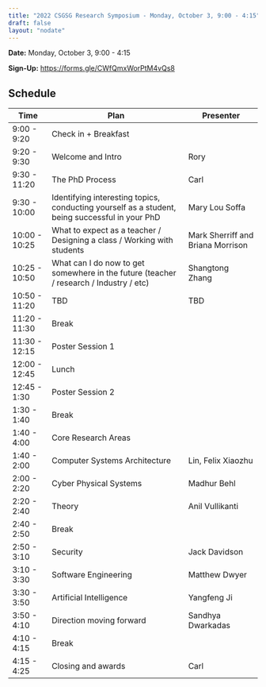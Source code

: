 ```yaml
---
title: "2022 CSGSG Research Symposium - Monday, October 3, 9:00 - 4:15"
draft: false
layout: "nodate"
---
```

**Date:** Monday, October 3, 9:00 - 4:15

**Sign-Up:** https://forms.gle/CWfQmxWorPtM4vQs8


## Schedule

| Time            | Plan                                                                                            | Presenter                         |
| ---             | ---                                                                                             | ---                               | 
| 9:00 - 9:20     | Check in + Breakfast                                                                            |                                   |
| 9:20 - 9:30     | Welcome and Intro                                                                               | Rory                              |
| 9:30 - 11:20    | The PhD Process                                                                                 | Carl                              |
| 9:30 - 10:00    | Identifying interesting topics, conducting yourself as a student, being successful in your PhD  | Mary Lou Soffa                    |
| 10:00 - 10:25   | What to expect as a teacher / Designing a class / Working with students                         | Mark Sherriff and Briana Morrison |
| 10:25 - 10:50   | What can I do now to get somewhere in the future (teacher / research / Industry / etc)          | Shangtong Zhang                   |
| 10:50 - 11:20   | TBD                                                                                             | TBD                               |
| 11:20 - 11:30   | Break                                                                                           |                                   |
| 11:30 - 12:15   | Poster Session 1                                                                                |                                   |
| 12:00 - 12:45   | Lunch                                                                                           |                                   |
| 12:45 - 1:30    | Poster Session 2                                                                                |                                   |
| 1:30 - 1:40     | Break                                                                                           |                                   |
| 1:40 - 4:00     | Core Research Areas                                                                             |                                   |
| 1:40 - 2:00     | Computer Systems Architecture                                                                   | Lin, Felix Xiaozhu                |
| 2:00 - 2:20     | Cyber Physical Systems                                                                          | Madhur Behl                       |
| 2:20 - 2:40     | Theory                                                                                          | Anil Vullikanti                   |
| 2:40 - 2:50     | Break                                                                                           |                                   |
| 2:50 - 3:10     | Security                                                                                        | Jack Davidson                     |
| 3:10 - 3:30     | Software Engineering                                                                            | Matthew Dwyer                     |
| 3:30 - 3:50     | Artificial Intelligence                                                                         | Yangfeng Ji                       |
| 3:50 - 4:10     | Direction moving forward                                                                        | Sandhya Dwarkadas                 |
| 4:10 - 4:15     | Break                                                                                           |                                   |
| 4:15 - 4:25     | Closing and awards                                                                              |  Carl                             |
